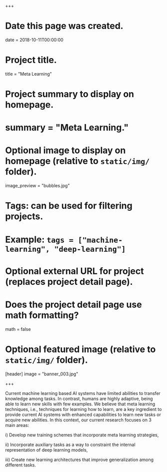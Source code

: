 +++
# Date this page was created.
date = 2018-10-11T00:00:00

# Project title.
title = "Meta Learning"

# Project summary to display on homepage.
# summary = "Meta Learning."

# Optional image to display on homepage (relative to `static/img/` folder).
image_preview = "bubbles.jpg"

# Tags: can be used for filtering projects.
# Example: `tags = ["machine-learning", "deep-learning"]`

# Optional external URL for project (replaces project detail page).

# Does the project detail page use math formatting?
math = false

# Optional featured image (relative to `static/img/` folder).
[header]
image = "banner_003.jpg"

+++

Current machine learning based AI systems have limited abilities to transfer knowledge among tasks. In contrast, humans are highly adaptive, being able to learn new skills with few examples. We believe that meta learning techniques, i.e., techniques for learning how to learn, are a key ingredient to provide current AI systems with enhanced capabilities to learn new tasks or acquire new abilities. In this context, our current research focuses on 3 main areas: 

i) Develop new training schemes that incorporate meta learning strategies, 

ii) Incorporate auxiliary tasks as a way to constraint the internal representation of deep learning models, 

iii) Create new learning architectures that improve generalization among different tasks.
